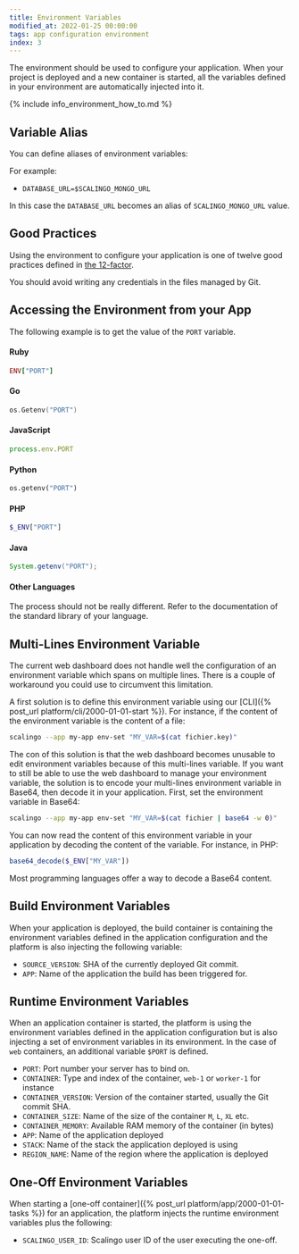 ```yaml
---
title: Environment Variables
modified_at: 2022-01-25 00:00:00
tags: app configuration environment
index: 3
---
```


The environment should be used to configure your application. When your
project is deployed and a new container is started, all the variables defined
in your environment are automatically injected into it.

{% include info_environment_how_to.md %}

## Variable Alias

You can define aliases of environment variables:

For example:

* `DATABASE_URL=$SCALINGO_MONGO_URL`

In this case the `DATABASE_URL` becomes an alias of `SCALINGO_MONGO_URL` value.

## Good Practices

Using the environment to configure your application is one of twelve good practices
defined in [the 12-factor](http://12factor.net/).

You should avoid writing any credentials in the files managed by Git.

## Accessing the Environment from your App

The following example is to get the value of the `PORT` variable.

#### Ruby

```ruby
ENV["PORT"]
```

#### Go

```go
os.Getenv("PORT")
```

#### JavaScript

```js
process.env.PORT
```

#### Python

```python
os.getenv("PORT")
```

#### PHP

```php
$_ENV["PORT"]
```

#### Java

```java
System.getenv("PORT");
```

#### Other Languages

The process should not be really different. Refer to the documentation of the standard library of your language.

## Multi-Lines Environment Variable

The current web dashboard does not handle well the configuration of an environment variable which spans on multiple lines. There is a couple of workaround you could use to circumvent this limitation.

A first solution is to define this environment variable using our [CLI]({% post_url platform/cli/2000-01-01-start %}). For instance, if the content of the environment variable is the content of a file:

```bash
scalingo --app my-app env-set "MY_VAR=$(cat fichier.key)"
```

The con of this solution is that the web dashboard becomes unusable to edit environment variables because of this multi-lines variable. If you want to still be able to use the web dashboard to manage your environment variable, the solution is to encode your multi-lines environment variable in Base64, then decode it in your application. First, set the environment variable in Base64:

```bash
scalingo --app my-app env-set "MY_VAR=$(cat fichier | base64 -w 0)"
```

You can now read the content of this environment variable in your application by decoding the content of the variable. For instance, in PHP:

```php
base64_decode($_ENV["MY_VAR"])
```

Most programming languages offer a way to decode a Base64 content.

## Build Environment Variables

When your application is deployed, the build container is containing the environment
variables defined in the application configuration and the platform is also injecting
the following variable:

* `SOURCE_VERSION`: SHA of the currently deployed Git commit.
* `APP`: Name of the application the build has been triggered for.

## Runtime Environment Variables

When an application container is started, the platform is using the environment
variables defined in the application configuration but is also injecting a set of
environment variables in its environment. In the case of `web` containers, an
additional variable `$PORT` is defined.

* `PORT`: Port number your server has to bind on.
* `CONTAINER`: Type and index of the container, `web-1` or `worker-1` for instance
* `CONTAINER_VERSION`: Version of the container started, usually the Git commit SHA.
* `CONTAINER_SIZE`: Name of the size of the container `M`, `L`, `XL` etc.
* `CONTAINER_MEMORY`: Available RAM memory of the container (in bytes)
* `APP`: Name of the application deployed
* `STACK`: Name of the stack the application deployed is using
* `REGION_NAME`: Name of the region where the application is deployed

## One-Off Environment Variables

When starting a [one-off container]({% post_url platform/app/2000-01-01-tasks
%}) for an application, the platform injects the runtime environment variables
plus the following:

* `SCALINGO_USER_ID`: Scalingo user ID of the user executing the one-off.
